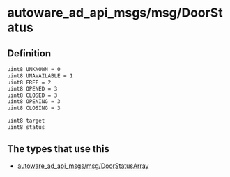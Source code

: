 # autoware_ad_api_msgs/msg/DoorStatus

## Definition

```txt
uint8 UNKNOWN = 0
uint8 UNAVAILABLE = 1
uint8 FREE = 2
uint8 OPENED = 3
uint8 CLOSED = 3
uint8 OPENING = 3
uint8 CLOSING = 3

uint8 target
uint8 status
```

## The types that use this

- [autoware_ad_api_msgs/msg/DoorStatusArray](../../autoware_ad_api_msgs/msg/door_status_array.md)
